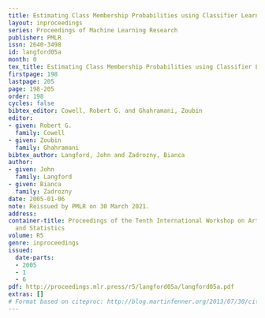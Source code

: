 ```yaml
---
title: Estimating Class Membership Probabilities using Classifier Learners
layout: inproceedings
series: Proceedings of Machine Learning Research
publisher: PMLR
issn: 2640-3498
id: langford05a
month: 0
tex_title: Estimating Class Membership Probabilities using Classifier Learners
firstpage: 198
lastpage: 205
page: 198-205
order: 198
cycles: false
bibtex_editor: Cowell, Robert G. and Ghahramani, Zoubin
editor:
- given: Robert G.
  family: Cowell
- given: Zoubin
  family: Ghahramani
bibtex_author: Langford, John and Zadrozny, Bianca
author:
- given: John
  family: Langford
- given: Bianca
  family: Zadrozny
date: 2005-01-06
note: Reissued by PMLR on 30 March 2021.
address:
container-title: Proceedings of the Tenth International Workshop on Artificial Intelligence
  and Statistics
volume: R5
genre: inproceedings
issued:
  date-parts:
  - 2005
  - 1
  - 6
pdf: http://proceedings.mlr.press/r5/langford05a/langford05a.pdf
extras: []
# Format based on citeproc: http://blog.martinfenner.org/2013/07/30/citeproc-yaml-for-bibliographies/
---
```

